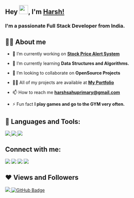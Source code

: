 ## Hey <img src="https://github.com/TheDudeThatCode/TheDudeThatCode/blob/master/Assets/Hi.gif" width="29px">, I'm [Harsh!](https://harshsahu.me)
<h3>I'm a passionate Full Stack Developer from India.</h3>


## 🙋‍♂️ About me

- 🔭 I’m currently working on **[Stock Price Alert System](https://covid-19-tracker-e4bda.web.app/)**

- 🌱 I’m currently learning **Data Structures and Algorithms.**

- 👯 I’m looking to collaborate on **OpenSource Projects**

- 👨‍💻 All of my projects are available at **[My Portfolio](https://harshsahu.me)**

- 📫 How to reach me **harshsahuprimary@gmail.com**

- ⚡ Fun fact **I play games and go to the GYM very often.**

## 🚀 Languages and Tools:

<p align="left"> 
    <a href="https://www.java.com" target="_blank"> <img src="https://img.icons8.com/color/48/000000/java-coffee-cup-logo.png"/> </a>
    <a href="https://www.python.org" target="_blank"> <img src="https://img.icons8.com/color/48/000000/python.png"/> </a> 
    <a style="padding-right:8px;" href="https://www.mysql.com/" target="_blank"> <img src="https://img.icons8.com/fluent/50/000000/mysql-logo.png"/> </a>
</p>




## Connect with me:
<p align="left">

<a href = "https://www.linkedin.com/in/harshee/"><img src="https://img.icons8.com/fluent/48/000000/linkedin.png"/></a>
<a href = "https://twitter.com/subhamraoniar"><img src="https://img.icons8.com/fluent/48/000000/twitter.png"/></a>
<a href = "https://www.instagram.com/harsh.___.sahu//"><img src="https://img.icons8.com/fluent/48/000000/instagram-new.png"/></a>
<a href = "https://www.youtube.com/channel/UCGtxpuQjsm54nl-RKrmO_SA"><img src="https://img.icons8.com/color/48/000000/youtube-play.png"/></a>

</p>

## ❤ Views and Followers
<a href="https://github.com/Meghna-DAS/github-profile-views-counter">
    <img src="https://komarev.com/ghpvc/?username=SubhamRaoniar28">
</a>
<a href="https://github.com/SubhamRaoniar28?tab=followers"><img src="https://img.shields.io/github/followers/SubhamRaoniar28?label=Followers&style=social" alt="GitHub Badge"></a>
